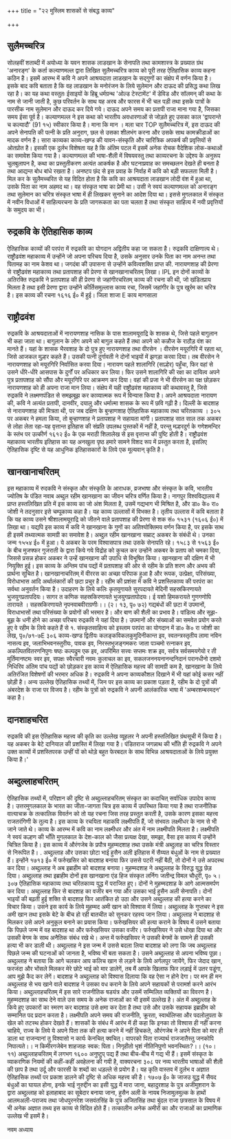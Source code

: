 +++
title = "२२ मुस्लिम शासकों से संबद्ध काव्य"

+++
## सुलैमच्चरित्र  
सोलहवीं शताब्दी में अयोध्या के यवन शासक लाडखान के सेनापति तथा कामशास्त्र के प्रख्यात ग्रंथ 'अनारङ्ग' के कर्ता कल्याणमल्ल द्वारा लिखित सुलैमच्चरित्र काव्य को पूरी तरह ऐतिहासिक काव्य कहना कठिन है। इसमें आरम्भ में कवि ने अपने आश्रयदाता लाडखान के सद्गुणों का संक्षेप में वर्णन किया है। इसके बाद कवि बताता है कि वह लाडखान के मनोरंजन के लिये सुलेमान और दाऊद की प्रसिद्ध कथा लिख रहा है।
का यह कथा वस्तुतः ईसाइयों के हिब्रू धर्मग्रन्थ 'ओल्ड टेस्टामेंट' में डेविड और सॉलमन् की कथा के नाम से जानी जाती है, कुछ परिवर्तन के साथ यह अरब और फारस में भी चल पड़ी तथा इसके पात्रों के पारसीक नाम सुलेमान और दाऊद कर दिये गये। दाऊद अपने समय का प्रतापी राजा माना गया है, जिसका समय ईसा पूर्व है। कल्याणमल्ल ने इस कथा को भारतीय अवधारणाओं से जोड़ते हुए उसका काल 'द्वापरान्ते च कल्यादौ' (91 १५) स्वीकार किया है। माना कि मान । मला चार
TOP सुलैमच्चरित्र में, इस दाऊद की अपने सेनापति की पत्नी के प्रति अनुराग, छल से उसका शीलभंग करना और उसके साथ कामक्रीडाओं का मादक वर्णन है। सारा काव्यका काव्य-खण्ड की यावन-संस्कृति और चारित्रिक अपकर्ष की प्रवृत्तियों से ओतप्रोत है। इसकी एक दुर्लभ विशेषता यह है कि अंतिम पटल में इसमें अनेक रोचक वैदेशिक लोक-कथाओं का समावेश किया गया है। कल्याणमल्ल की भाषा-शैली में विषयवस्तु तथा काव्यरचना के उद्देश्य के अनुरूप चुलबुलापन है, कथा का प्रस्तुतीकरण अत्यंत आकर्षक है और घटनाप्रवाह का समच्छलन देखते ही बनता है तथा आद्यन्त बोध बांधे रखता है। अनष्टप छंद से इस प्रवाह के निर्वाह में कवि को बड़ी सफलता मिली है। मिल कर
के सुलैमच्चरित से यह विदित होता है कि कवि का आश्रयदाता लाडखान लोदी वंश में हुआ था, उसके पिता का नाम अहमद था। वह संस्कृत भाषा का प्रेमी था। उसी ने स्वयं कल्याणमल्ल को अनारङ्ग तथा सुलेमान का चरित्र संस्कृत भाषा में ही लिखकर सुनाने का आदेश दिया था। इससे मुगलकाल में संस्कृत में नवीन विधाओं में साहित्यरचना के प्रति जागरूकता का पता चलता है तथा संस्कृत साहित्य में नयी प्रवृत्तियों के समुदय का भी।
## रुद्रकवि के ऐतिहासिक काव्य  
ऐतिहासिक काव्यों की परपंरा में रुद्रकवि का योगदान अद्वितीय कहा जा सकता है। रुद्रकवि दाक्षिणात्य थे। राष्ट्रौढवंश महाकाव्य में उन्होंने जो अपना परिचय दिया है, उसके अनुसार उनके पिता का नाम अनन्त तथा पितामह का नाम केशव था। जगदंबा की उपासना से उन्होंने कवित्वशक्ति प्राप्त की. नारायणशाह की प्रेरणा से राष्ट्रौढवंश महाकाव्य तथा प्रतापशाह की प्रेरणा से खानखानाचरितम् लिखा। IPL
इन दोनों काव्यों के अतिरक्ति रुद्रकवि ने प्रतापशाह की ही प्रेरणा से जहांगीरचरितम् काव्य की रचना की थी, जो खंडितप्राय मिलता है तथा इसी प्रेरणा द्वारा उन्होंने कीर्तिसमुल्लास काव्य रचा, जिसमें जहांगीर के पुत्र खुर्रम का चरित्र है। इस काव्य की रचना १६१६ ई० में हुई। जिला शाजा E काय माणसाला
## राष्ट्रौढवंश  
रुद्रकवि के आश्रयदाताओं में नारायणशाह नासिक के पास शालामयूराद्रि के शासक थे, जिसे पहले बागुलान भी कहा जाता था। बागुलान के लोग अपने को बागुल कहते हैं तथा अपने को कन्नौज के राठौड़ वंश का मानते हैं। यहां के शासक भैरवशाह के दो पुत्र हुए नारायणशाह तथा वीरसेन । वीरसेन मयूरगिरि में रहता था, जिसे आजकल मुल्हर कहते हैं। उसकी पत्नी दुर्गावती ने दोनों भाइयों में झगड़ा करवा दिया। तब वीरसेन ने नारायणशाह को मयूरगिरि निर्वासित करवा दिया। नारायण पहले शालागिरि (साल्हेर) पहुँचा, फिर वहां से उसने धीरे-धीरे आसपास के दुर्गों पर अधिकार कर लिया। फिर उसने शालागिरि की रक्षा का दायित्व अपने पुत्र प्रतापशाह को सौंपा और मयूरगिरि पर आक्रमण कर दिया। वहां की प्रजा ने भी वीरसेन का पक्ष छोड़कर नारायणशाह को ही अपना राजा मान लिया। संक्षेप में यही राष्ट्रौढवंश महाकाव्य की कथावस्तु है, जिसे रुद्रकवि ने लक्ष्मणपंडित से समझबूझ कर काव्यात्मक रूप में विन्यास किया है। अपने आश्रयदाता नारायण की, कवि ने अत्यंत प्रतापी, दानवीर, दयालु और धर्मात्मा शासक के रूप में छवि गढ़ी है। दिल्ली के बादशाह से नारायणशाह की मित्रता थी, पर जब दक्षिण के बुन्हाणशाह
ऐतिहासिक महाकाव्य तथा चरितकाव्य
। ३०५ पर अकबर ने हमला किया, तो बुन्हाणशाह ने प्रतापशाह ने सहायता मांगी। प्रतापशाह सात साल तक अकबर से लोहा लेता रहा-यह वृत्तान्त इतिहास की संप्रति उपलब्ध पुस्तकों में नहीं है, परन्तु मल्हरदुर्ग के गणेशमन्दिर के स्तंभ पर उत्कीर्ण १६१२ ई० के एक मराठी शिलालेख से इस वृत्तान्त की पुष्टि होती है। राष्ट्रौढवंश महाकाव्य भारतीय इतिहास का यह अनखुला पृष्ठ हमारे सामने विशद रूप में प्रस्तुत करता है, इसलिए ऐतिहासिक दृष्टि से यह आधुनिक इतिहासकारों के लिये एक मूल्यवान् कृति है।
## खानखानाचरितम्   
इस महाकाव्य में रुदकवि ने संस्कृत और संस्कृति के आराधक, व्रजभाषा और संस्कृत के कवि, भारतीय ज्योतिष के पंडित नवाब अब्दुल रहीम खानखाना का जीवन चरित्र वर्णित किया है। नागपुर विश्वविद्यालय में प्राप्त हस्तलिखित प्रति में इस काव्य का जो अंश मिलता है, उसमें गद्यभाग भी मिश्रित है, और डा० के० रा० जोशी ने तदनुसार इसे चम्पूकाव्य कहा है। यह काव्य उल्लासों में विभक्त है। तृतीय उल्लास में कवि बताता है कि यह काव्य उसने श्रीशालामयूराद्रि को जीतने वाले प्रतापशाह की प्रेरणा से शक सं० १५३१ (१६०६ ई०) में लिखा था।
यद्यपि इस काव्य में कवि ने खानखाना के गुणों का अतिश्योक्तिमय वर्णन किया है, पर इसके साथ ही इसमें तथ्यात्मक सामग्री का समावेश है। अब्दुल रहीम खानखाना सम्राट् अकबर के संबंधी थे। उनका जन्म १५५४ ई० में हुआ। ये अकबर के परम विश्वासपात्र तथा उसके सेनापति रहे। १५८३ से १५६३ ई० के बीच मुजफ्फर गुजराती के द्वारा किये गये विद्रोह को कुचल कर उन्होंने अकबर के प्रताप को चमका दिया, जिससे प्रसन्न होकर अकबर ने उन्हें खानखाना की उपाधि से विभूषित किया। खानखाना की दक्षिण में भी नियुक्ति हुई। इस काव्य के अन्तिम पांच पद्यों में प्रतापशाह की ओर से रहीम के प्रति शरण
और अभय की प्रार्थना सूचित है।
खानखानाचरितम् में वीररस का अच्छा परिपाक हुआ है और रूपक, उत्प्रेक्षा, परिसंख्या, विरोधाभास आदि अर्थालंकारों की छटा प्रचुर है। रहीम की प्रशंसा में कवि ने प्रशस्तिकाव्य की परपंरा का सर्वथा अनुवर्तन किया है। उदाहरण के लिये
कलिः कृतयुगायते सुरपदायते मेदिनी
सहस्रकिरणायते भुजयुगप्रतापदियः। सागर त कणिक सहस्रकिरणायते भुजयुगप्रतापोदयः।
ई यशो हिमकरायते गुणगणोपि तारायते ।
सहस्रकिरणायते नृपनवाबवीराग्रणीः।। (२। १३, पृ० ७२) गद्यबंधों की छटा में उपमानों, विराधाभासों तथा परिसंख्या के प्रयोगों की भरमार है। और बाण की शैली का प्रभाव है। पांडित्य और सूझ-बूझ के धनी होने का अच्छा परिचय रुद्रकवि ने यहां दिया है। उपमानों और संख्याओं का समवेत प्रयोग करते हुए वे रहीम
के लिये कहते हैं
से
१. संस्कृतसाहित्य को इस्लाम परपंरा का योगदान में डा० के० रा जोशी का लेख, पृ०/७१-७E
३०६
काव्य-खण्ड द्वितीयः कलङ्कविकलकुमुदिनीकान्त इव, स्वतन्त्रस्तृतीय लामा नविन नासत्य इव, जलाभिभवनस्तुरीयः, पावक इव, निरस्तभुजङ्गमकरः जाता
पञ्चमो रत्नाकर इव, अकल्पितवितरणनिपुणः षष्ठः कल्पद्रुम एक इव, अपरिमित सत्त्वः सप्तमः शक्र इव, सर्वत्र सर्वसमयगेयो र ती मूर्तिमानष्टमः स्वर इव, सपक्षः स्वैरचारी नवमः कुलाचल का इव, सकलजननयनानन्दनिदानं परानधीनो दशमो निधिरिव
अंतिम पांच पद्यों को छोड़कर इस काव्य में ऐतिहासिक महत्त्व की सामग्री कम है, खानखाना के लिये अतिरंजित विशेषणों की भरमार अधिक है। रुद्रकवि ने अपना काव्यकौशल दिखाने में भी यहां कोई कसर नहीं छोड़ी है।
अन्य उल्लेख ऐतिहासिक तथ्यों में, जिन पर इस काव्य का प्रकाश पड़ता है, रहीम के दो पुत्रों की अंबरदेश के राजा पर विजय है। रहीम के पुत्रों को रुद्रकवि ने अपनी
आलंकारिक भाषा में 'अम्बरशम्बरमदन' कहा है।
## दानशाहचरित  
रुद्रकवि की इस ऐतिहासिक महत्त्व की कृति का उल्लेख व्यूहलर ने अपनी हस्तलिखित ग्रंथसूची में किया है। यह अकबर के बेटे दानियाल की प्रशस्ति में लिखा गया है।
पंडितराज जगन्नाथ की भाँति ही रुद्रकवि ने अपने उक्त काव्यों में प्रशस्तिपरक उन्हीं पों को थोड़े बहुत फेरबदल के साथ विभिन्न आश्रयदाताओं के लिये प्रयुक्त किया है।'
## अब्दुल्लाहचरितम्  
ऐतिहासिक तथ्यों में, परिज्ञान की दृष्टि से अब्दुल्लाहचरितम् संस्कृत का कदाचित् सर्वाधिक उपादेय काव्य है। उत्तरमुगलकाल के भारत का जीता-जागता चित्र इस काव्य में उपस्थित किया गया है तथा राजनीतिक वात्याचक्र के तत्कालिक विवर्तन को तो यह रचना जिस तरह प्रस्तुत करती है, उसके कारण इसका महत्त्व राजतरंगिणी के तुल्य है।
इस काव्य के रचयिता महाकवि लक्ष्मीपति हैं, जो संभवतः लक्ष्मीधर के नाम से भी जाने जाते थे। काव्य के आरम्भ में कवि का नाम लक्ष्मीधर और अंत में नाम लक्ष्मीपति मिलता है। लक्ष्मीपति ने स्वयं कल्हण की भाँति मुगलकाल के देश-काल को जैसा प्रत्यक्ष देखा, समझा, वैसा इस काव्य में उन्होंने चित्रित किया है। इस काव्य में औरंगजेब के प्रपौत्र मुहम्मदशाह तथा उसके मंत्री अब्दुलाह का चरित्र विस्तार से निरूपित है।
. अब्दुल्लाह और उसका छोटा भाई हुसैन अली इतिहास में सैय्यत बंधुओं के नाम से प्रख्यात हैं। इन्होंने १७१३ ई० में फर्रुखसिर को बादशाह बनाया फिर उससे पटरी नहीं बैठी, तो दोनों ने उसे अपदस्थ कर दिया। अब्दुल्लाह ने अब इब्राहीम को बादशाह बनाया। मुहम्मदशाह ने अब्दुल्लाह के विरुद्ध युद्ध छेड़ दिया। अब्दुल्लाह तथा इब्राहीम दोनों इस
खानखाना एंड हिज संस्कृत लर्निगः जतीन्द्र विमल चौधुरी, पृ० ५।
३०७
ऐतिहासिक महाकाव्य तथा चरितकाव्य युद्ध में पराजित हुए। दोनों ने मुहम्मदशाह के आगे आत्मसमर्पण कर दिया। अब्दुल्लाह फिर से बादशाह का वजीर बन गया और उसका भाई हुसैन अली सेनापति। दोनों भाइयों की बढ़ती हुई शक्ति से बादशाह फिर आतंकित हो उठा और उसने अब्दुल्लाह की हत्या करने का विचार किया। उसने इस कार्य के लिये मुहम्मद अमी खान को विश्वास में लिया। अब्दुल्लाह के गुप्तचर ने इस अमी खान तथा इसके बेटे के बीच हो रही बातचीत को सुनकर रहस्य जान लिया। अब्दुल्लाह ने बादशाह से मिलकर उसे अपने अनुकूल बनाने का प्रयास किया। फर्रुखसियर की हत्या कराने के विषय में उसने बताया कि पिछले जन्म में वह बादशाह था और फर्रुखसियर उसका वजीर। फर्रुखसियर ने उसे धोखा दिया था
और उसकी बेगम के साथ अनैतिक संबंध रखे थे। अन्त में फर्रुखसियर ने उसकी बेगमों के सामने ही उसकी हत्या भी कर डाली थी। अब्दुल्लाह ने इस जन्म में उससे बदला लिया
बादशाह को लगा कि जब अब्दुल्लाह पिछले जन्म की घटनाओं को जानता है, भविष्य भी बता सकता है। उसने अब्दुल्लाह से अपना भविष्य पूछा। अब्दुल्लाह ने बताया कि आगे चलकर आप कलिच खान से लड़ने के लिये अर्गलपुर जायेंगे, फिर जेदाद खान, फरजंदा
और भोंसले मिलकर मेरे छोटे भाई को मार डालेगें, तब मैं आपके खिलाफ फिर लड़ाई में उतर पडूंगा, आप मुझे कैद कर लेगें। बादशाह ने अब्दुल्लाह को विश्वास दिलाया कि वह ऐसा न होने देगा। पर मन ही मन अब्दुल्लाह से भय खाने वाले बादशाह ने उसका वध कराने के लिये अपने सहायकों से परामर्श करने आरंभ किया।
अब्दुल्लाहचरितम् में इस सारे राजनीतिक षडयंत्र और उसमें सम्मिलित व्यक्तियों का विवरण है। मुहम्मदशाह का साथ देने वाले उस समय के अनेक राजाओं का भी इसमें उल्लेख है। अंत में अब्दुल्लाह के किये हुए उपकारों का स्मरण कर बादशाह उसे क्षमा कर देता है तथा उसे और उसके सहायक इब्राहीम को सम्मानित पद प्रदान करता है।
लक्ष्मीपति अपने समय की राजनीति, क्रूरता, स्वार्थलिप्सा और पदलोलुपता के खेल को तटस्थ होकर देखते हैं। शासकों के संबंध में आरंभ में ही कहा कि इनका तो विश्वास ही नहीं करना चाहिये, राज्य के लिये ये अपने पिता तक की हत्या करने में नहीं हिचकते,
औरंगजेब ने अपने पिता को मार ही डाला था
राजन्यानां तु विश्वासो न कार्यः केनचित् क्वचित्। वापरको पिता राज्यार्थ राजजातैस्तु जनकोपि निपात्यते।। न किमीरगजेबेन शाहजाहः स्वक: पिता। निगृहीतो भृशं नीतिनिपुणो भवनस्थितः?।। (१०। ११)
अब्दुल्लाहचरितम् में लगभग १६०० अनुष्टुप् पद्य हैं तथा बीच-बीच में गद्य भी हैं। इसमें संस्कृत के व्याकरणिक नियमों की कहीं-कहीं अवहेलना की गयी है, वाक्यरचना
३०८ पर नव्य भारतीय भाषाओं की शैली की छाप है तथा उर्दू और फारसी के शब्दों का धड़ल्ले से प्रयोग है। यह कृति वास्तव में दुर्लभ व अज्ञात ऐतिहासिक तथ्यों पर प्रकाश डालने की दृष्टि से अधिक महत्त्व की है। १७०७ ई० के जाजउ युद्ध में सैयद बंधुओं का घायल होना, इनके भाई नुरुद्दीन का इसी युद्ध में मारा जाना, बहादुरशाह के पुत्र अजीमुशरान के द्वारा अब्दुल्लाह को इलाहाबाद का सूबेदार बनाया जाना, हुसैन अली के नायब निजामुलमुल्क के हाथों आलमअली-पराजय तथा जोधपुरनरेश जसवंतसिंह के पुत्र अजितसिंह तथा बुंदल राजा छत्रसाल के विषय में भी अनेक अज्ञात तथ्य इस काव्य से विदित होते हैं। तत्कालीन अनेक अमीरों का और राजाओं का प्रामाणिक उल्लेख भी इसमें है।

नवम अध्याय